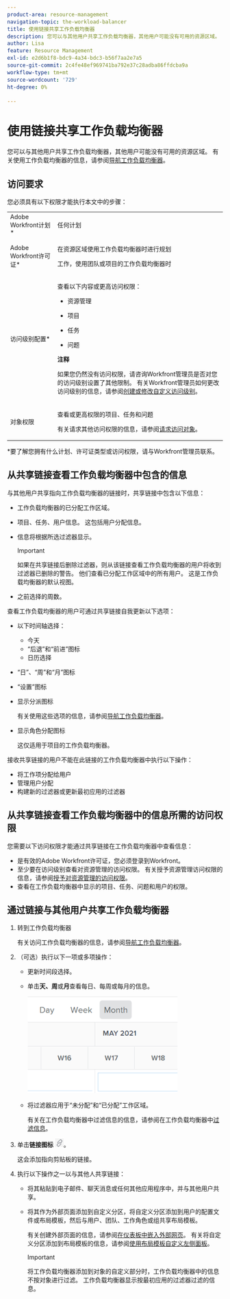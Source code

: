 ```yaml
---
product-area: resource-management
navigation-topic: the-workload-balancer
title: 使用链接共享工作负载均衡器
description: 您可以与其他用户共享工作负载均衡器，其他用户可能没有可用的资源区域。 有关使用工作负载均衡器的信息，请参阅导航工作负载均衡器。
author: Lisa
feature: Resource Management
exl-id: e2d6b1f8-bdc9-4a34-bdc3-b56f7aa2e7a5
source-git-commit: 2c4fe48ef969741ba792e37c28adba86ffdcba9a
workflow-type: tm+mt
source-wordcount: '729'
ht-degree: 0%

---
```


# 使用链接共享工作负载均衡器

您可以与其他用户共享工作负载均衡器，其他用户可能没有可用的资源区域。 有关使用工作负载均衡器的信息，请参阅[导航工作负载均衡器](../../resource-mgmt/workload-balancer/navigate-the-workload-balancer.md)。

## 访问要求

您必须具有以下权限才能执行本文中的步骤：

<table style="table-layout:auto"> 
 <col> 
 <col> 
 <tbody> 
  <tr> 
   <td role="rowheader">Adobe Workfront计划*</td> 
   <td> <p>任何计划</p> </td> 
  </tr> 
  <tr> 
   <td role="rowheader">Adobe Workfront许可证*</td> 
   <td> <p>在资源区域使用工作负载均衡器时进行规划</p>
   <p>工作，使用团队或项目的工作负载均衡器时</p> </td> 
  </tr> 
  <tr> 
   <td role="rowheader">访问级别配置*</td> 
   <td> <p>查看以下内容或更高访问权限：</p> 
    <ul> 
     <li> <p>资源管理</p> </li> 
     <li> <p>项目</p> </li> 
     <li> <p>任务</p> </li> 
     <li> <p>问题</p> </li> 
    </ul> <p><b>注释</b>

如果您仍然没有访问权限，请咨询Workfront管理员是否对您的访问级别设置了其他限制。 有关Workfront管理员如何更改访问级别的信息，请参阅<a href="../../administration-and-setup/add-users/configure-and-grant-access/create-modify-access-levels.md" class="MCXref xref">创建或修改自定义访问级别</a>。</p> </td>
</tr> 
  <tr> 
   <td role="rowheader">对象权限</td> 
   <td> <p>查看或更高权限的项目、任务和问题 </p> <p>有关请求其他访问权限的信息，请参阅<a href="../../workfront-basics/grant-and-request-access-to-objects/request-access.md" class="MCXref xref">请求访问对象</a>。</p> </td> 
  </tr> 
 </tbody> 
</table>

&#42;要了解您拥有什么计划、许可证类型或访问权限，请与Workfront管理员联系。

## 从共享链接查看工作负载均衡器中包含的信息

与其他用户共享指向工作负载均衡器的链接时，共享链接中包含以下信息：

* 工作负载均衡器的已分配工作区域。
* 项目、任务、用户信息。 这包括用户分配信息。
* 信息将根据所选过滤器显示。

  >[!IMPORTANT]
  >
  >如果在共享链接后删除过滤器，则从该链接查看工作负载均衡器的用户将收到过滤器已删除的警告。 他们查看已分配工作区域中的所有用户。 这是工作负载均衡器的默认视图。

* 之前选择的周数。

查看工作负载均衡器的用户可通过共享链接自我更新以下选项：

* 以下时间轴选择：

   * 今天
   * “后退”和“前进”图标
   * 日历选择

* “日”、“周”和“月”图标
* “设置”图标
* 显示分派图标

  有关使用这些选项的信息，请参阅[导航工作负载均衡器](../../resource-mgmt/workload-balancer/navigate-the-workload-balancer.md)。

* 显示角色分配图标

  这仅适用于项目的工作负载均衡器。

接收共享链接的用户不能在此链接的工作负载均衡器中执行以下操作：

* 将工作项分配给用户
* 管理用户分配
* 构建新的过滤器或更新最初应用的过滤器

## 从共享链接查看工作负载均衡器中的信息所需的访问权限

您需要以下访问权限才能通过共享链接在工作负载均衡器中查看信息：

* 是有效的Adobe Workfront许可证，您必须登录到Workfront。
* 至少要在访问级别查看对资源管理的访问权限。 有关授予资源管理访问权限的信息，请参阅[授予对资源管理的访问权限](../../administration-and-setup/add-users/configure-and-grant-access/grant-access-resource-management.md)。
* 查看在工作负载均衡器中显示的项目、任务、问题和用户的权限。

## 通过链接与其他用户共享工作负载均衡器

1. 转到工作负载均衡器

   有关访问工作负载均衡器的信息，请参阅[导航工作负载均衡器](../../resource-mgmt/workload-balancer/navigate-the-workload-balancer.md)。

1. （可选）执行以下一项或多项操作：

   * 更新时间段选择。
   * 单击&#x200B;**天、周**&#x200B;或&#x200B;**月**&#x200B;查看每日、每周或每月的信息。

     ![](assets/month-icon-on-toolbar-selected-wb-350x226.png)

   * 将过滤器应用于“未分配”和“已分配”工作区域。

     有关在工作负载均衡器中过滤信息的信息，请参阅在工作负载均衡器中[过滤信息](../../resource-mgmt/workload-balancer/filter-information-workload-balancer.md)。

1. 单击&#x200B;**链接图标** ![](assets/wb-shearable-link-icon-small.png)。

   这会添加指向剪贴板的链接。

1. 执行以下操作之一以与其他人共享链接：

   * 将其粘贴到电子邮件、聊天消息或任何其他应用程序中，并与其他用户共享。
   * 将其作为外部页面添加到自定义分区，将自定义分区添加到用户的配置文件或布局模板，然后与用户、团队、工作角色或组共享布局模板。

     有关创建外部页面的信息，请参阅[在仪表板中嵌入外部网页](../../reports-and-dashboards/dashboards/creating-and-managing-dashboards/embed-external-web-page-dashboard.md)。 有关将自定义分区添加到布局模板的信息，请参阅[使用布局模板自定义左侧面板](../../administration-and-setup/customize-workfront/use-layout-templates/customize-left-panel.md)。

     >[!IMPORTANT]
     >
     >将工作负载均衡器添加到对象的自定义部分时，工作负载均衡器中的信息不按对象进行过滤。 工作负载均衡器显示按最初应用的过滤器过滤的信息。
